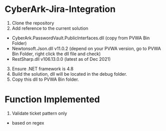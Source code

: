 # CyberArk-Jira-Integration

1. Clone the repository
2. Add reference to the current solution
  - CyberArk.PasswordVault.PublicInterfaces.dll (copy from PVWA Bin Folder)
  - Newtonsoft.Json.dll v11.0.2 (depend on your PVWA version, go to PVWA Bin Folder, right click the dll file and check)
  - RestSharp.dll v106.13.0.0 (latest as of Dec 2021)
3. Ensure .NET framework is 4.8
4. Build the solution, dll will be located in the debug folder.
5. Copy this dll to PVWA Bin folder.

# Function Implemented
1. Validate ticket pattern only
  - based on regex












